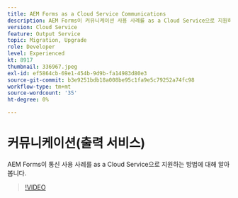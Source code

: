 ```yaml
---
title: AEM Forms as a Cloud Service Communications
description: AEM Forms이 커뮤니케이션 사용 사례를 as a Cloud Service으로 지원하는 방법에 대해 알아봅니다.
version: Cloud Service
feature: Output Service
topic: Migration, Upgrade
role: Developer
level: Experienced
kt: 8917
thumbnail: 336967.jpeg
exl-id: ef5864cb-69e1-454b-9d9b-fa14983d80e3
source-git-commit: b3e9251bdb18a008be95c1fa9e5c79252a74fc98
workflow-type: tm+mt
source-wordcount: '35'
ht-degree: 0%

---
```


# 커뮤니케이션(출력 서비스)

AEM Forms이 통신 사용 사례를 as a Cloud Service으로 지원하는 방법에 대해 알아봅니다.

>[!VIDEO](https://video.tv.adobe.com/v/336967?quality=12&learn=on)
